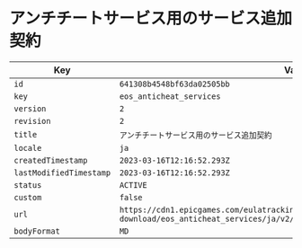 # アンチチートサービス用のサービス追加契約

| Key | Value |
| --- | ----- |
| `id` | `641308b4548bf63da02505bb` |
| `key` | `eos_anticheat_services` |
| `version` | `2` |
| `revision` | `2` |
| `title` | `アンチチートサービス用のサービス追加契約` |
| `locale` | `ja` |
| `createdTimestamp` | `2023-03-16T12:16:52.293Z` |
| `lastModifiedTimestamp` | `2023-03-16T12:16:52.293Z` |
| `status` | `ACTIVE` |
| `custom` | `false` |
| `url` | `https://cdn1.epicgames.com/eulatracking-download/eos_anticheat_services/ja/v2/r2/075a59d755940a166f8688752dc8c2df.pdf` |
| `bodyFormat` | `MD` |
